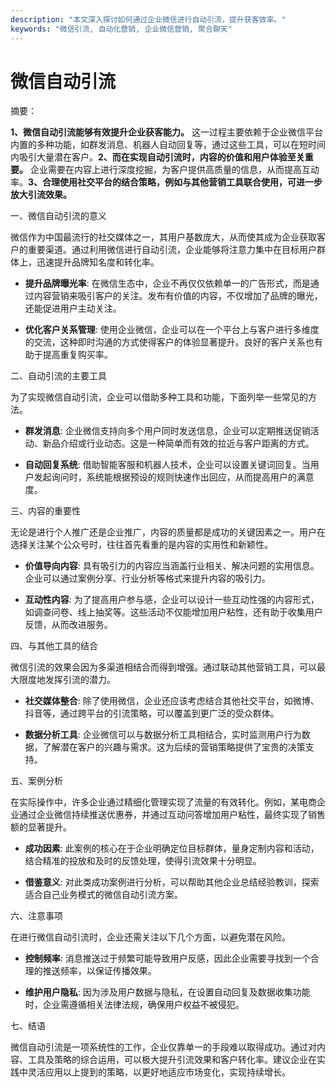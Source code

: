```yaml
---
description: "本文深入探讨如何通过企业微信进行自动引流，提升获客效率。"
keywords: "微信引流, 自动化营销, 企业微信营销, 聚合聊天"
---
```

# 微信自动引流

摘要： 

**1、微信自动引流能够有效提升企业获客能力。** 这一过程主要依赖于企业微信平台内置的多种功能，如群发消息、机器人自动回复等，通过这些工具，可以在短时间内吸引大量潜在客户。**2、而在实现自动引流时，内容的价值和用户体验至关重要。** 企业需要在内容上进行深度挖掘，为客户提供高质量的信息，从而提高互动率。**3、合理使用社交平台的结合策略，例如与其他营销工具联合使用，可进一步放大引流效果。** 

一、微信自动引流的意义

微信作为中国最流行的社交媒体之一，其用户基数庞大，从而使其成为企业获取客户的重要渠道。通过利用微信进行自动引流，企业能够将注意力集中在目标用户群体上，迅速提升品牌知名度和转化率。

- **提升品牌曝光率**: 在微信生态中，企业不再仅仅依赖单一的广告形式，而是通过内容营销来吸引客户的关注。发布有价值的内容，不仅增加了品牌的曝光，还能促进用户主动关注。

- **优化客户关系管理**: 使用企业微信，企业可以在一个平台上与客户进行多维度的交流，这种即时沟通的方式使得客户的体验显著提升。良好的客户关系也有助于提高重复购买率。

二、自动引流的主要工具

为了实现微信自动引流，企业可以借助多种工具和功能，下面列举一些常见的方法。

- **群发消息**: 企业微信支持向多个用户同时发送信息，企业可以定期推送促销活动、新品介绍或行业动态。这是一种简单而有效的拉近与客户距离的方式。

- **自动回复系统**: 借助智能客服和机器人技术，企业可以设置关键词回复。当用户发起询问时，系统能根据预设的规则快速作出回应，从而提高用户的满意度。

三、内容的重要性

无论是进行个人推广还是企业推广，内容的质量都是成功的关键因素之一。用户在选择关注某个公众号时，往往首先看重的是内容的实用性和新颖性。

- **价值导向内容**: 具有吸引力的内容应当涵盖行业相关、解决问题的实用信息。企业可以通过案例分享、行业分析等格式来提升内容的吸引力。

- **互动性内容**: 为了提高用户参与感，企业可以设计一些互动性强的内容形式，如调查问卷、线上抽奖等。这些活动不仅能增加用户粘性，还有助于收集用户反馈，从而改进服务。

四、与其他工具的结合

微信引流的效果会因为多渠道相结合而得到增强。通过联动其他营销工具，可以最大限度地发挥引流的潜力。

- **社交媒体整合**: 除了使用微信，企业还应该考虑结合其他社交平台，如微博、抖音等，通过跨平台的引流策略，可以覆盖到更广泛的受众群体。

- **数据分析工具**: 企业微信可以与数据分析工具相结合，实时监测用户行为数据，了解潜在客户的兴趣与需求。这为后续的营销策略提供了宝贵的决策支持。

五、案例分析

在实际操作中，许多企业通过精细化管理实现了流量的有效转化。例如，某电商企业通过企业微信持续推送优惠券，并通过互动问答增加用户粘性，最终实现了销售额的显著提升。

- **成功因素**: 此案例的核心在于企业明确定位目标群体，量身定制内容和活动，结合精准的投放和及时的反馈处理，使得引流效果十分明显。

- **借鉴意义**: 对此类成功案例进行分析，可以帮助其他企业总结经验教训，探索适合自己业务模式的微信自动引流方案。

六、注意事项

在进行微信自动引流时，企业还需关注以下几个方面，以避免潜在风险。

- **控制频率**: 消息推送过于频繁可能导致用户反感，因此企业需要寻找到一个合理的推送频率，以保证传播效果。

- **维护用户隐私**: 因为涉及用户数据与隐私，在设置自动回复及数据收集功能时，企业需遵循相关法律法规，确保用户权益不被侵犯。

七、结语

微信自动引流是一项系统性的工作，企业仅靠单一的手段难以取得成功。通过对内容、工具及策略的综合运用，可以极大提升引流效果和客户转化率。建议企业在实践中灵活应用以上提到的策略，以更好地适应市场变化，实现持续增长。
